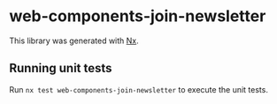 # web-components-join-newsletter

This library was generated with [Nx](https://nx.dev).

## Running unit tests

Run `nx test web-components-join-newsletter` to execute the unit tests.
